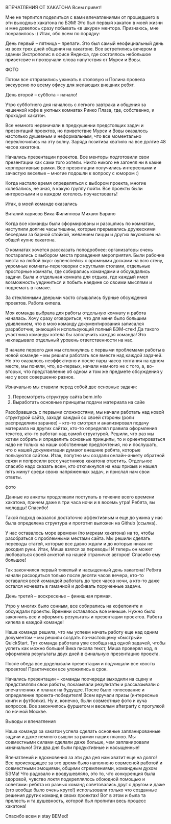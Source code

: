 ВПЕЧАТЛЕНИЯ ОТ ХАКАТОНА
Всем привет!

Мне не терпится поделиться с вами впечатлениями от прошедшего в эти выходные хакатона по БЭМ!
Это был первый хакатон в моей жизни и мне довелось сразу побывать «в шкуре» ментора. Признаюсь, мне понравилось :)
Итак, обо всем по порядку:

День первый – пятница – препати.
Это был самый неофициальный день из всех трех дней общения на хакатоне. Все встретились вечером в здании Экстрополис в офисе Яндекса, где состоялось небольшое приветсвие и прозвучали слова напутствия  от Мурси и Вовы.

ФОТО

Потом все отправились ужинать в столовую и Полина провела экскурсию по всему офису для желающих внешних ребят.

День второй – суббота – начало!

Утро субботнего дня началось с легкого завтрака и общения за чашечкой кофе в уютных комнатах Ринко Плаза, где, собственно, и проходил хакатон.

Все немного нервничали в предкушении предстоящих задач и презентаций проектов, но приветствие Мурси и Вовы оказалось настолько душевным и неформальным, что все моментально переключились на эту волну. Заряда позитива хватило на все долгие 48 часов хакатона.

Начались презентации проектов. Все менторы подготовили свои презентации как сами того хотели. Никто никого не загонял ни в какие корпоративные рамки. Все презентации получились интересными и зачастую веселые – многие подошли к вопросу с юмором :)

Когда настало время определяться с выбором проекта, многие колебались, не зная, в какую группу пойти. Все проекты были интересными и в каждом хотелось поучаствовать!

Итак, в моей команде оказались

Виталий харисов
Вика Филиппова
Михаил Барано

Когда все команды были сформированы и разошлись по комнатам, наступили долгие часы тишины, которые прерывались дружескими беседами за барной стойкой, жеванием пиццы и других вкусняшек на общей кухне хакатона.

О комнатах хочется рассказать поподробнее: организаторы очень постарались с выбором места проведения мероприятия. Были рабочие места на любой вкус: оупенспейсы с оромными досками на всю стену, укромные комнаты-переговорки с круглыми столами, отдельные просторные комнаты, где собирались командами и обсуждались задачи. Была и отдельная комната для отдыха, где каждый имел возможность уединиться и побыть наедине со своими мыслями и подремать в гамаке.

За стеклянными дверьми часто слышались бурные обсуждения проектов. Работа кипела.

Моя команда выбрала для работы отдельную комнату и работа началась. Хочу сразу оговориться, что для меня было большим удивлением, что в мою команду документирования записался разработчик, знающий и использующий полный БЭМ-стек! Да такого участника команды хотела бы заполучить каждая команда! Это накладывало отдельный уровень ответственности на нас.

В начале первого дня мы столкнулись с первыми проблемами работы в новой команде – мы решили работать все вместе над каждой задачей. Но это оказалось неэффективно и после пары часов топтания на одном месте, мы поняли, что, во-первых, начали немного не с того, а, во-вторых, что представление об одном и том же предмете обсуждения у нас  у всех совершенно разное.

Изначально мы ставили перед собой две основные задачи:

1. Пересмотреть структуру сайта bem.info
1. Выработать основные принципы подачи материала на сайе

Разобравшись с первыми сложностями, мы начали работать над новой структурой сайта, заходя каждый со своей стороны (роли распределили заранее) – кто-то смотрел и анализировал подачу материала на других сайтах, кто-то определял правила оформления текстов, кто-то работал над самой структурой. Решили, что раз мы хотим собрать и определить основные принципы, то и ориентироваться надо не только на наши собственные предпочтения, но и послушать, что о нашей документации думают внешние ребята, которые пользуются сайтом. Итак, попутно мы создали онлайн-анкету обратной связи и попросили всех участников хакатона ответить. Отдельное спасибо надо сказать всем, кто откликнулся на наш призыв и нашел пять минут среди своих напряженных задач, и прислал нам свои ответы.

фото

Данные из анкеты продолжали поступать в течение всего времени хакатона, причем даже в три часа ночи и в восемь утра! Ребята, вы молодцы! Спасибо!

Такой подход оказался достаточно эффективным и еще до ужина у нас была определена структура и прототип выложен на Github (ссылка).

У нас оставалось море времени (по меркам хакатона) на то, чтобы разобраться с проблемными местами сайта. Мы решили сделать переводы статей, которые все давно ждали и до которых никак не доходил руки. Итак, Миша взялся за переводы! И теперь он может любоваться своей анкетой на нашей страничке авторов! Спасибо ему большое!

Так закончился первый тяжелый и насыщенный день хакатона! Ребята начали расходиться только после десяти часов вечера, кто-то оставался всей командой работать до трех часов ночи, а кто-то даже остался ночевать в гамачной и добивать порученные задачи.

День третий – воскресенье – финишная прямая.

Утро у многих было сонным, все собирались на кофепоинте и обсуждали проекты. Времени оставалось все меньше. Нужно было закончить все и оформить результаты и презентации проектов. Работа кипела в каждой команде!

Наша команда решила, что мы успеем начать работу еще над одним документом – мы решили создать по-настоящему «быстрый» QuickStart. Тут команда работала уже сообща над одной задачей, чтобы успеть как можно больше! Вика писала текст, Миша проверял код, я оформляла результаты двух дней в финальную презентацию проекта.

После обеда все доделывали презентации и подчищали все хвосты проектов! Практически все уложились в срок.

Начались презентации – команды поочереди выходили на сцену и представляли свои работы, показывали результаты и рассказывали о впечатлениях и планах на будущее. После было голосование и определение проекта-победителя! Всем вручали призы (интересные книги и футболки). Ну и, конечно, были совместные фото и куча вопросов. Все закончилось фуршетом и веселым afterparty с прогулкой по ночной Москве.

Выводы и впечатления

Наша команда за хакатон успела сделать основные запланированные задачи и даже немного вышли за рамки наших планов. Мы совместными силами сделали даже больше, чем запланировали изначально! Эти два дня были продуктивные и насыщенные!

Впечатлений и вдохновения за эти два дня нам хватит еще на долго! Все происходящее за это время было наполнено совмесной работой и  совместными эмоциями, общими стремлениями, командным духом БЭМа! Что радовало и воодушевляло, это то, что конкуренция была здоровой, чувство локтя подкреплялось обоюдной помощью и советами: ребята из разных команд советовались друг с другом и даже (это вообще было очень круто!) использовали только что созданные решения других команд в своих проектах! Вот в этом и была та прелесть и та душевность, которой был пропитан весь процесс хакатона!

Спасибо всем и stay BEMed!
